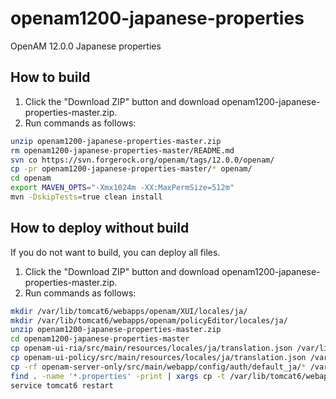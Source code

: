 # openam1200-japanese-properties
OpenAM 12.0.0 Japanese properties

How to build
------
1.    Click the "Download ZIP" button and download openam1200-japanese-properties-master.zip.
2.    Run commands as follows:
```bash
unzip openam1200-japanese-properties-master.zip
rm openam1200-japanese-properties-master/README.md
svn co https://svn.forgerock.org/openam/tags/12.0.0/openam/
cp -pr openam1200-japanese-properties-master/* openam/
cd openam
export MAVEN_OPTS="-Xmx1024m -XX:MaxPermSize=512m"
mvn -DskipTests=true clean install
```

How to deploy without build
------
If you do not want to build, you can deploy all files.
1.    Click the "Download ZIP" button and download openam1200-japanese-properties-master.zip.
2.    Run commands as follows:
```bash
mkdir /var/lib/tomcat6/webapps/openam/XUI/locales/ja/
mkdir /var/lib/tomcat6/webapps/openam/policyEditor/locales/ja/
unzip openam1200-japanese-properties-master.zip
cd openam1200-japanese-properties-master
cp openam-ui-ria/src/main/resources/locales/ja/translation.json /var/lib/tomcat6/webapps/openam/XUI/locales/ja/translation.json
cp openam-ui-policy/src/main/resources/locales/ja/translation.json /var/lib/tomcat6/webapps/openam/policyEditor/locales/ja/translation.json
cp -rf openam-server-only/src/main/webapp/config/auth/default_ja/* /var/lib/tomcat6/webapps/openam/config/auth/default_ja/
find . -name '*.properties' -print | xargs cp -t /var/lib/tomcat6/webapps/openam/WEB-INF/classes/
service tomcat6 restart
```
